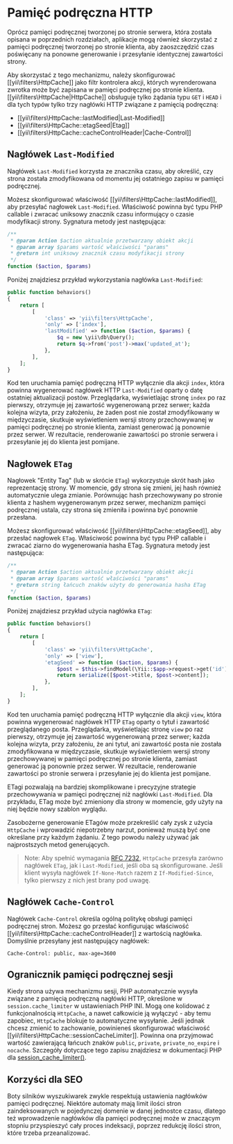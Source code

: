 Pamięć podręczna HTTP
=====================

Oprócz pamięci podręcznej tworzonej po stronie serwera, która została opisana w poprzednich rozdziałach, aplikacje mogą również
skorzystać z pamięci podręcznej tworzonej po stronie klienta, aby zaoszczędzić czas poświęcany na ponowne generowanie i przesyłanie
identycznej zawartości strony.

Aby skorzystać z tego mechanizmu, należy skonfigurować [[yii\filters\HttpCache]] jako filtr kontrolera akcji, których wyrenderowana
zwrotka może być zapisana w pamięci podręcznej po stronie klienta. [[yii\filters\HttpCache|HttpCache]] obsługuje tylko żądania typu
`GET` i `HEAD` i dla tych typów tylko trzy nagłówki HTTP związane z pamięcią podręczną:

* [[yii\filters\HttpCache::lastModified|Last-Modified]]
* [[yii\filters\HttpCache::etagSeed|Etag]]
* [[yii\filters\HttpCache::cacheControlHeader|Cache-Control]]


## Nagłówek `Last-Modified` <span id="last-modified"></span>

Nagłówek `Last-Modified` korzysta ze znacznika czasu, aby określić, czy strona została zmodyfikowana od momentu jej ostatniego zapisu
w pamięci podręcznej.

Możesz skonfigurować właściwość [[yii\filters\HttpCache::lastModified]], aby przesyłać nagłowek `Last-Modified`. Właściwość powinna być
typu PHP callable i zwracać uniksowy znacznik czasu informujący o czasie modyfikacji strony. Sygnatura metody jest następująca:

```php
/**
 * @param Action $action aktualnie przetwarzany obiekt akcji
 * @param array $params wartość właściwości "params"
 * @return int uniksowy znacznik czasu modyfikacji strony
 */
function ($action, $params)
```

Poniżej znajdziesz przykład wykorzystania nagłówka `Last-Modified`:

```php
public function behaviors()
{
    return [
        [
            'class' => 'yii\filters\HttpCache',
            'only' => ['index'],
            'lastModified' => function ($action, $params) {
                $q = new \yii\db\Query();
                return $q->from('post')->max('updated_at');
            },
        ],
    ];
}
```

Kod ten uruchamia pamięć podręczną HTTP wyłącznie dla akcji `index`, która powinna wygenerować nagłówek HTTP `Last-Modified` oparty
o datę ostatniej aktualizacji postów. Przeglądarka, wyświetlając stronę `index` po raz pierwszy, otrzymuje jej zawartość wygenerowaną
przez serwer; każda kolejna wizyta, przy założeniu, że żaden post nie został zmodyfikowany w międzyczasie, skutkuje wyświetleniem
wersji strony przechowywanej w pamięci podręcznej po stronie klienta, zamiast generować ją ponownie przez serwer.
W rezultacie, renderowanie zawartości po stronie serwera i przesyłanie jej do klienta jest pomijane.


## Nagłowek `ETag` <span id="etag"></span>

Nagłowek "Entity Tag" (lub w skrócie `ETag`) wykorzystuje skrót hash jako reprezentację strony. W momencie, gdy strona się zmieni, jej
hash również automatycznie ulega zmianie. Porównując hash przechowywany po stronie klienta z hashem wygenerowanym przez serwer,
mechanizm pamięci podręcznej ustala, czy strona się zmieniła i powinna być ponownie przesłana.

Możesz skonfigurować właściwość [[yii\filters\HttpCache::etagSeed]], aby przesłać nagłowek `ETag`.
Właściwość powinna być typu PHP callable i zwracać ziarno do wygenerowania hasha ETag. Sygnatura metody jest następująca:

```php
/**
 * @param Action $action aktualnie przetwarzany obiekt akcji
 * @param array $params wartość właściwości "params"
 * @return string łańcuch znaków użyty do generowania hasha ETag
 */
function ($action, $params)
```

Poniżej znajdziesz przykład użycia nagłówka `ETag`:

```php
public function behaviors()
{
    return [
        [
            'class' => 'yii\filters\HttpCache',
            'only' => ['view'],
            'etagSeed' => function ($action, $params) {
                $post = $this->findModel(\Yii::$app->request->get('id'));
                return serialize([$post->title, $post->content]);
            },
        ],
    ];
}
```

Kod ten uruchamia pamięć podręczną HTTP wyłącznie dla akcji `view`, która powinna wygenerować nagłówek HTTP `ETag` oparty o tytuł
i zawartość przeglądanego posta. Przeglądarka, wyświetlając stronę `view` po raz pierwszy, otrzymuje jej zawartość wygenerowaną
przez serwer; każda kolejna wizyta, przy założeniu, że ani tytuł, ani zawartość posta nie została zmodyfikowana w międzyczasie,
skutkuje wyświetleniem wersji strony przechowywanej w pamięci podręcznej po stronie klienta, zamiast generować ją ponownie przez
serwer.
W rezultacie, renderowanie zawartości po stronie serwera i przesyłanie jej do klienta jest pomijane.

ETagi pozwalają na bardziej skomplikowane i precyzyjne strategie przechowywania w pamięci podręcznej niż nagłówki `Last-Modified`.
Dla przykładu, ETag może być zmieniony dla strony w momencie, gdy użyty na niej będzie nowy szablon wyglądu.

Zasobożerne generowanie ETagów może przekreślić cały zysk z użycia `HttpCache` i wprowadzić niepotrzebny narzut, ponieważ muszą być one
określane przy każdym żądaniu. Z tego powodu należy używać jak najprostszych metod generujących.

> Note: Aby spełnić wymagania [RFC 7232](http://tools.ietf.org/html/rfc7232#section-2.4),
  `HttpCache` przesyła zarówno nagłówek `ETag`, jak i `Last-Modified`, jeśli oba są skonfigurowane.
  Jeśli klient wysyła nagłówek `If-None-Match` razem z `If-Modified-Since`, tylko pierwszy z nich jest brany pod uwagę.


## Nagłówek `Cache-Control` <span id="cache-control"></span>

Nagłówek `Cache-Control` określa ogólną politykę obsługi pamięci podręcznej stron. Możesz go przesłać konfigurując właściwość
[[yii\filters\HttpCache::cacheControlHeader]] z wartością nagłówka. Domyślnie przesyłany jest następujący nagłówek:

```
Cache-Control: public, max-age=3600
```

## Ogranicznik pamięci podręcznej sesji <span id="session-cache-limiter"></span>

Kiedy strona używa mechanizmu sesji, PHP automatycznie wysyła związane z pamięcią podręczną nagłówki HTTP, określone
w `session.cache_limiter` w ustawieniach PHP INI. Mogą one kolidować z funkcjonalnością `HttpCache`, a nawet całkowicie ją wyłączyć -
aby temu zapobiec, `HttpCache` blokuje to automatyczne wysyłanie. Jeśli jednak chcesz zmienić to zachowanie, powinieneś skonfigurować
właściwość [[yii\filters\HttpCache::sessionCacheLimiter]]. Powinna ona przyjmować wartość zawierającą łańcuch znaków `public`,
`private`, `private_no_expire` i `nocache`. Szczegóły dotyczące tego zapisu znajdziesz w dokumentacji PHP dla
[session_cache_limiter()](https://www.php.net/manual/pl/function.session-cache-limiter.php).


## Korzyści dla SEO <span id="seo-implications"></span>

Boty silników wyszukiwarek zwykle respektują ustawienia nagłówków pamięci podręcznej. Niektóre automaty mają limit ilości stron
zaindeksowanych w pojedynczej domenie w danej jednostce czasu, dlatego też wprowadzenie nagłówków dla pamięci podręcznej może
w znaczącym stopniu przyspieszyć cały proces indeksacji, poprzez redukcję ilości stron, które trzeba przeanalizować.
